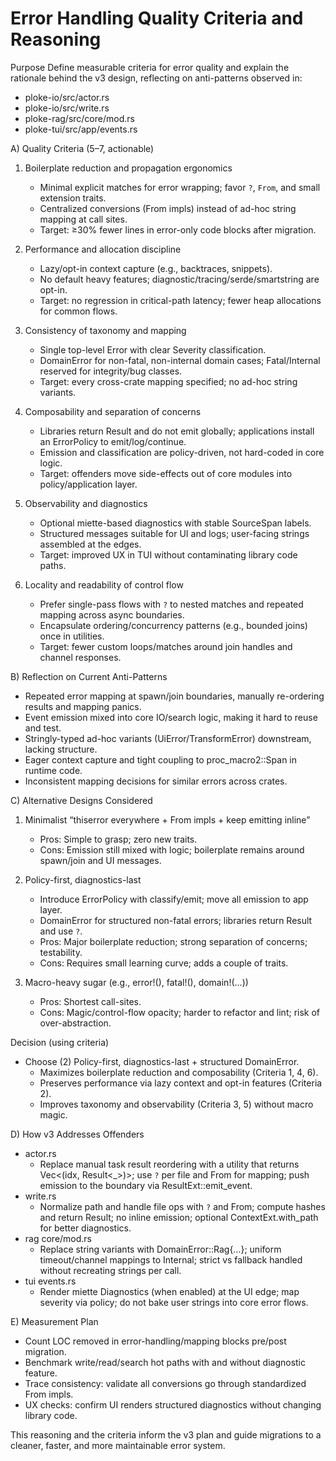 # Error Handling Quality Criteria and Reasoning

Purpose
Define measurable criteria for error quality and explain the rationale behind the v3 design, reflecting on anti-patterns observed in:
- ploke-io/src/actor.rs
- ploke-io/src/write.rs
- ploke-rag/src/core/mod.rs
- ploke-tui/src/app/events.rs

A) Quality Criteria (5–7, actionable)
1) Boilerplate reduction and propagation ergonomics
   - Minimal explicit matches for error wrapping; favor `?`, `From`, and small extension traits.
   - Centralized conversions (From impls) instead of ad-hoc string mapping at call sites.
   - Target: ≥30% fewer lines in error-only code blocks after migration.

2) Performance and allocation discipline
   - Lazy/opt-in context capture (e.g., backtraces, snippets).
   - No default heavy features; diagnostic/tracing/serde/smartstring are opt-in.
   - Target: no regression in critical-path latency; fewer heap allocations for common flows.

3) Consistency of taxonomy and mapping
   - Single top-level Error with clear Severity classification.
   - DomainError for non-fatal, non-internal domain cases; Fatal/Internal reserved for integrity/bug classes.
   - Target: every cross-crate mapping specified; no ad-hoc string variants.

4) Composability and separation of concerns
   - Libraries return Result and do not emit globally; applications install an ErrorPolicy to emit/log/continue.
   - Emission and classification are policy-driven, not hard-coded in core logic.
   - Target: offenders move side-effects out of core modules into policy/application layer.

5) Observability and diagnostics
   - Optional miette-based diagnostics with stable SourceSpan labels.
   - Structured messages suitable for UI and logs; user-facing strings assembled at the edges.
   - Target: improved UX in TUI without contaminating library code paths.

6) Locality and readability of control flow
   - Prefer single-pass flows with `?` to nested matches and repeated mapping across async boundaries.
   - Encapsulate ordering/concurrency patterns (e.g., bounded joins) once in utilities.
   - Target: fewer custom loops/matches around join handles and channel responses.

B) Reflection on Current Anti-Patterns
- Repeated error mapping at spawn/join boundaries, manually re-ordering results and mapping panics.
- Event emission mixed into core IO/search logic, making it hard to reuse and test.
- Stringly-typed ad-hoc variants (UiError/TransformError) downstream, lacking structure.
- Eager context capture and tight coupling to proc_macro2::Span in runtime code.
- Inconsistent mapping decisions for similar errors across crates.

C) Alternative Designs Considered
1) Minimalist “thiserror everywhere + From impls + keep emitting inline”
   - Pros: Simple to grasp; zero new traits.
   - Cons: Emission still mixed with logic; boilerplate remains around spawn/join and UI messages.

2) Policy-first, diagnostics-last
   - Introduce ErrorPolicy with classify/emit; move all emission to app layer.
   - DomainError for structured non-fatal errors; libraries return Result and use `?`.
   - Pros: Major boilerplate reduction; strong separation of concerns; testability.
   - Cons: Requires small learning curve; adds a couple of traits.

3) Macro-heavy sugar (e.g., error!(), fatal!(), domain!(…))
   - Pros: Shortest call-sites.
   - Cons: Magic/control-flow opacity; harder to refactor and lint; risk of over-abstraction.

Decision (using criteria)
- Choose (2) Policy-first, diagnostics-last + structured DomainError.
  - Maximizes boilerplate reduction and composability (Criteria 1, 4, 6).
  - Preserves performance via lazy context and opt-in features (Criteria 2).
  - Improves taxonomy and observability (Criteria 3, 5) without macro magic.

D) How v3 Addresses Offenders
- actor.rs
  - Replace manual task result reordering with a utility that returns Vec<(idx, Result<_>)>; use `?` per file and From for mapping; push emission to the boundary via ResultExt::emit_event.
- write.rs
  - Normalize path and handle file ops with `?` and From; compute hashes and return Result; no inline emission; optional ContextExt.with_path for better diagnostics.
- rag core/mod.rs
  - Replace string variants with DomainError::Rag{…}; uniform timeout/channel mappings to Internal; strict vs fallback handled without recreating strings per call.
- tui events.rs
  - Render miette Diagnostics (when enabled) at the UI edge; map severity via policy; do not bake user strings into core error flows.

E) Measurement Plan
- Count LOC removed in error-handling/mapping blocks pre/post migration.
- Benchmark write/read/search hot paths with and without diagnostic feature.
- Trace consistency: validate all conversions go through standardized From impls.
- UX checks: confirm UI renders structured diagnostics without changing library code.

This reasoning and the criteria inform the v3 plan and guide migrations to a cleaner, faster, and more maintainable error system.
